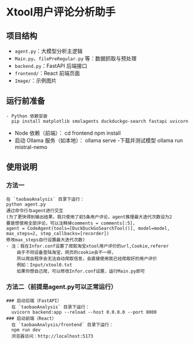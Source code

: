 # Xtool用户评论分析助手

## 项目结构
- `agent.py`：大模型分析主逻辑
- `Main.py`、`filePreRegular.py` 等：数据抓取与预处理
- `backend.py`：FastAPI 后端接口
- `frontend/`：React 前端页面
- `Image/`：示例图片
## 运行前准备
    - Python 依赖安装
      pip install matplotlib smolagents duckduckgo-search fastapi uvicorn
   - Node 依赖（前端）：
     cd frontend
     npm install
   - 启动 Ollama 服务（如本地）：
     ollama serve
    -下载并测试模型
     ollama run mistral-nemo
## 使用说明
  ### 方法一
    在 `taobaoAnalysis` 目录下运行：
    python agent.py
    通过命令行与agent进行交互   
    (为了更快得到输出结果，我只使用了前5条用户评论，agent推理最大迭代次数设为2
    要是想使用全部评论，可以注释掉comments = comments[:5]，
    agent = CodeAgent(tools=[DuckDuckGoSearchTool()], model=model, max_steps=2, step_callbacks=[recorder])
    修改max_steps自行设置最大迭代次数)
    - 注：我在Infor.conf设置了爬取淘宝xtool用户评价的url,Cookie,referer
        由于不同设备登陆淘宝，网页的cookie会不一样，
        所以爬虫程序会无法自动爬取信息，会直接使用我已经爬取好的用户评价 
        例如：Input/xtool0.txt
        如果你想自己爬，可以修改Infor.conf设置，运行Main.py即可
  ### 方法二（前提是agent.py可以正常运行）
    ### 启动后端（FastAPI）
      在 `taobaoAnalysis` 目录下运行：
      uvicorn backend:app --reload --host 0.0.0.0 --port 8000
    ### 启动前端（React）
      在 `taobaoAnalysis/frontend` 目录下运行：
      npm run dev
      浏览器访问：http://localhost:5173
    
